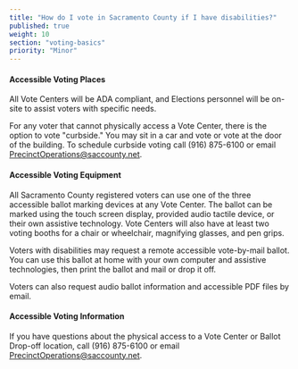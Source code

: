 ```yaml
---
title: "How do I vote in Sacramento County if I have disabilities?"
published: true
weight: 10
section: "voting-basics"
priority: "Minor"
---
```


#### Accessible Voting Places  

All Vote Centers will be ADA compliant, and Elections personnel will be on-site to assist voters with specific needs.  

For any voter that cannot physically access a Vote Center, there is the option to vote "curbside." You may sit in a car and vote or vote at the door of the building. To schedule curbside voting call (916) 875-6100 or email [PrecinctOperations@saccounty.net​](mailto:PrecinctOperations@saccounty.net​).  

#### Accessible Voting Equipment  

All Sacramento County registered voters can use one of the three accessible ballot marking devices at any Vote Center. The ballot can be marked using the touch screen display, provided audio tactile device, or their own assistive technology. Vote Centers will also have at least two voting booths for a chair or wheelchair, magnifying glasses, and pen grips.  

Voters with disabilities may request a remote accessible vote-by-mail ballot. You can use this ballot at home with your own computer and assistive technologies, then print the ballot and mail or drop it off.  

Voters can also request audio ballot information and accessible PDF files by email.  

#### Accessible Voting Information  

If you have questions about the physical access to a Vote Center or Ballot Drop-off location, call (916) 875-6100 or email [PrecinctOperations@saccounty.net](mailto:PrecinctOperations@saccounty.net).  